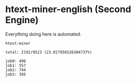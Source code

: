 # htext-miner-english (Second Engine)

Everything doing here is automated.

```
htext-miner

total: 2192/9523 (23.017956526304737%)

job0: 496
job1: 557
job2: 744
job3: 395
```
